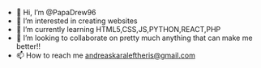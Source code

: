 - 👋 Hi, I’m @PapaDrew96
- 👀 I’m interested in creating websites
- 🌱 I’m currently learning HTML5,CSS,JS,PYTHON,REACT,PHP
- 💞️ I’m looking to collaborate on pretty much anything that can make me better!!
- 📫 How to reach me andreaskaraleftheris@gmail.com

<!---
PapaDrew96/PapaDrew96 is a ✨ special ✨ repository because its `README.md` (this file) appears on your GitHub profile.
You can click the Preview link to take a look at your changes.
--->
